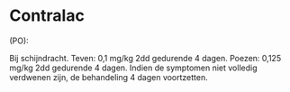 # Contralac

(PO):

Bij schijndracht. Teven: 0,1 mg/kg 2dd gedurende 4 dagen. Poezen: 0,125 mg/kg 2dd gedurende 4 dagen. Indien de symptomen niet volledig verdwenen zijn, de behandeling 4 dagen voortzetten.
